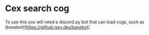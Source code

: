 # Cex search cog

To use this you will need a discord.py bot that can load cogs, such as (basebot)[https://github.issy.dev/basebot]